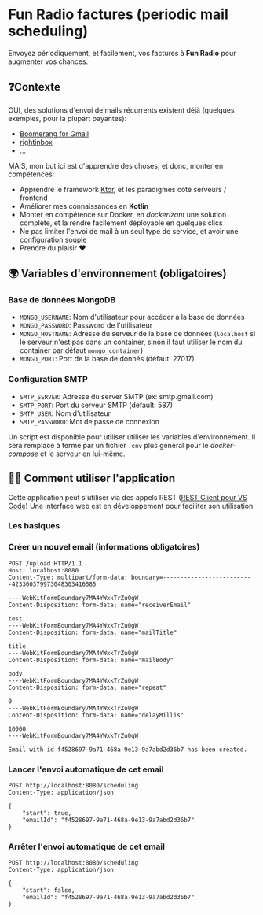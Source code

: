 # Fun Radio factures (periodic mail scheduling)

Envoyez périodiquement, et facilement, vos factures à **Fun Radio** pour augmenter vos chances.

## ❓Contexte

OUI, des solutions d'envoi de mails récurrents existent déjà (quelques exemples, pour la plupart payantes):

- [Boomerang for Gmail](https://www.boomeranggmail.com/l/how-to-send-recurring-emails.html)
- [rightinbox](https://www.rightinbox.com/features/recurring-emails)
- ...

MAIS, mon but ici est d'apprendre des choses, et donc, monter en compétences:

- Apprendre le framework [Ktor](https://ktor.io/), et les paradigmes côté serveurs / frontend
- Améliorer mes connaissances en **Kotlin**
- Monter en compétence sur Docker, en _dockerizant_ une solution complète, et la rendre facilement déployable en quelques clics
- Ne pas limiter l'envoi de mail à un seul type de service, et avoir une configuration souple
- Prendre du plaisir ❤️

## 🌍 Variables d'environnement (obligatoires)

### Base de données MongoDB

- `MONGO_USERNAME`: Nom d'utilisateur pour accéder à la base de données
- `MONGO_PASSWORD`: Password de l'utilisateur
- `MONGO_HOSTNAME`: Adresse du serveur de la base de données (`localhost` si le serveur n'est pas dans un container, sinon il faut utiliser le nom du container par défaut `mongo_container`)
- `MONGO_PORT`: Port de la base de donnés (défaut: 27017)

### Configuration SMTP

- `SMTP_SERVER`: Adresse du server SMTP (ex: smtp.gmail.com)
- `SMTP_PORT`: Port du serveur SMTP (default: 587)
- `SMTP_USER`: Nom d'utilisateur
- `SMTP_PASSWORD`: Mot de passe de connexion

Un script est disponible pour utiliser utiliser les variables d'environnement. Il sera remplacé à terme par un fichier `.env` plus général pour le _docker-compose_ et le serveur en lui-même.

## 👩‍💻 Comment utiliser l'application

Cette application peut s'utiliser via des appels REST ([REST Client pour VS Code](https://github.com/Huachao/vscode-restclient/releases))
Une interface web est en développement pour faciliter son utilisation.

### Les basiques

### Créer un nouvel email (informations obligatoires)

```http
POST /upload HTTP/1.1
Host: localhost:8080
Content-Type: multipart/form-data; boundary=--------------------------423360379973048303416585

----WebKitFormBoundary7MA4YWxkTrZu0gW
Content-Disposition: form-data; name="receiverEmail"

test
----WebKitFormBoundary7MA4YWxkTrZu0gW
Content-Disposition: form-data; name="mailTitle"

title
----WebKitFormBoundary7MA4YWxkTrZu0gW
Content-Disposition: form-data; name="mailBody"

body
----WebKitFormBoundary7MA4YWxkTrZu0gW
Content-Disposition: form-data; name="repeat"

0
----WebKitFormBoundary7MA4YWxkTrZu0gW
Content-Disposition: form-data; name="delayMillis"

10000
----WebKitFormBoundary7MA4YWxkTrZu0gW
```

```http
Email with id f4528697-9a71-468a-9e13-9a7abd2d36b7 has been created.
```

### Lancer l'envoi automatique de cet email

```http
POST http://localhost:8080/scheduling
Content-Type: application/json

{
    "start": true,
    "emailId": "f4528697-9a71-468a-9e13-9a7abd2d36b7"
}
```

### Arrêter l'envoi automatique de cet email

```http
POST http://localhost:8080/scheduling
Content-Type: application/json

{
    "start": false,
    "emailId": "f4528697-9a71-468a-9e13-9a7abd2d36b7"
}
```
